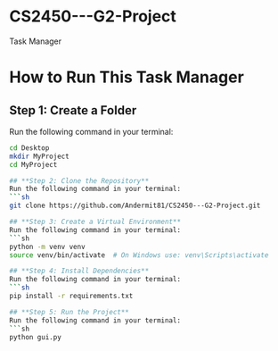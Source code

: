 # CS2450---G2-Project
Task Manager 

# How to Run This Task Manager

## **Step 1: Create a Folder**
Run the following command in your terminal:
```sh
cd Desktop
mkdir MyProject
cd MyProject

## **Step 2: Clone the Repository**
Run the following command in your terminal:
```sh
git clone https://github.com/Andermit81/CS2450---G2-Project.git

## **Step 3: Create a Virtual Environment**
Run the following command in your terminal:
```sh
python -m venv venv
source venv/bin/activate  # On Windows use: venv\Scripts\activate

## **Step 4: Install Dependencies**
Run the following command in your terminal:
```sh
pip install -r requirements.txt

## **Step 5: Run the Project**
Run the following command in your terminal:
```sh
python gui.py
